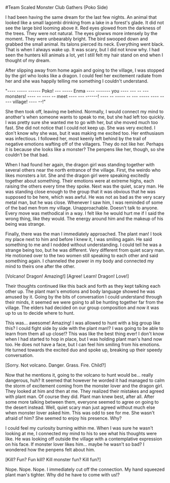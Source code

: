 #Team Scaled Monster Club Gathers (Poko Side)

I had been having the same dream for the last few nights. An animal that looked like a small lagombi drinking from a lake in a forest's glade. It did not see the large bird looming above it. Red eyes glowed from the darkness of the trees. They were not natural. The eyes glowws more intensely by the moment. They were unbearably bright. The bird swooped down and grabbed the small animal. Its talons pierced its neck. Everything went black. That is when I always wake up. It was scary, but I did not know why. I had seen the hunters kill animals a lot, yet I still felt my hair stand on end when I thought of my dream.

After slipping away from home again and going to the village, I was stopped by the girl who looks like a dragon. I could feel her excitement radiate from her and she was happily telling me something I couldn't understand.

"---- ----- ------ Poko! --- ----- Enma ---- ------- you ---- --- -- --- monsters! ---- -- ---- -- meet ---- --- ------! ---- -- ----- -- --- ----- ---- -- --- village! ---- --!"

She then took off, leaving me behind. Normally, I would connect my mind to another's when someone wants to speak to me, but she had left too quickly. I was pretty sure she wanted me to go with her, but she moved much too fast. She did not notice that I could not keep up. She was very excited. I don't know why she was, but it was making me excited too. Her enthusiasm was infectious. I followed her, most keenly left behind by the trail of negative emotions wafting off of the villagers. They do not like her. Perhaps it is because she looks like a monster? The penpens like her, though, so she couldn't be that bad.

When I had found her again, the dragon girl was standing together with several others near the north entrance of the village. First, the weirdo who likes monsters a lot. She and the dragon girl were speaking excitedly together about something. Their emotions were at extreme highs, each raising the others every time they spoke. Next was the quiet, scary man. He was standing close enough to the group that it was obvious that he was supposed to be here, which was awful. He was not as bad as the very scary metal man, but he was close. Whenever I saw him, I was reminded of some of the bad men from my village. Unapproachable. Doesn't talk to anyone. Every move was methodical in a way. I felt like he would hurt me if I said the wrong thing, like they would. The energy around him and the makeup of his being was strange.

Finally, there was the man I immediately approached. The plant man! I took my place next to him and before I knew it, I was smiling again. He said something to me and I nodded without understanding. I could tell he was a strange being too, but he was different. Very different from quiet scary man. He motioned over to the two women still speaking to each other and said something again. I channeled the power in my body and connected my mind to theirs one after the other.

[Volcano! Dragon! Amazing!]
[Agree! Learn! Dragon! Love!]

Their thoughts continued like this back and forth as they kept talking each other up. The plant man's emotions and body language showed he was amused by it. Going by the bits of conversation I could understand through their minds, it seemed we were going to all be hunting together far from the village. The elders had decided on our group composition and now it was up to us to decide where to hunt.

This was... awesome! Amazing! I was allowed to hunt with a big group like this? I could fight side by side with the plant man!? I was going to be able to learn from them all up close!? This was like the best thing ever! I don't know when I had started to hop in place, but I was holding plant man's hand now too. He does not have a face, but I can feel him smiling from his emotions. He turned towards the excited duo and spoke up, breaking up their speedy conversation.

[Sorry. Not volcano. Danger. Grass. Fire. Child?]

Now that he mentions it, going to the volcano to hunt would be... really dangerous, huh? It seemed that however he worded it had managed to calm the storm of excitement coming from the monster lover and the dragon girl. They looked at him and then at me. They realized their mistakes and agreed with plant man. Of course they did. Plant man knew best, after all. After some more talking between them, everyone seemed to agree on going to the desert instead. Well, quiet scary man just agreed without much else when monster lover asked him. This was odd to see for me. She wasn't afraid of him? She seemed to enjoy his presence. Why?

I could feel my curiosity burning within me. When I was sure he wasn't looking at me, I connected my mind to his to see what his thoughts were like. He was looking off outside the village with a contemplative expression on his face. If monster lover likes him... maybe he wasn't so bad? I wondered how the penpens felt about him.

[Kill? Fun? Fun kill? Kill monster fun? Kill fun?]

Nope. Nope. Nope. I immediately cut off the connection. My hand squeezed plant man's tighter. Why did he have to come with us!?